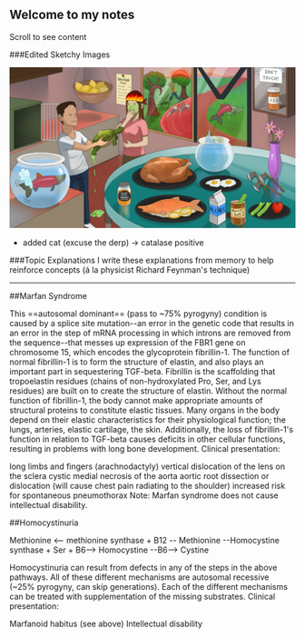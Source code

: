 ## Welcome to my notes

Scroll to see content 

###Edited Sketchy Images

![Salmonella](https://github.com/l-guillot/LG-MD/blob/8e1c20b0e4b78d96ae9fa5365431efc8a57674f6/Images/salmonella.JPEG)
- added cat (excuse the derp) -> catalase positive



###Topic Explanations
I write these explanations from memory to help reinforce concepts (á la physicist Richard Feynman's technique)

-----------
##Marfan Syndrome

This ==autosomal dominant== (pass to ~75% pyrogyny) condition is caused by a splice site mutation--an error in the genetic code that results in an error in the step of mRNA processing in which introns are removed from the sequence--that messes up expression of the FBR1 gene on chromosome 15, which encodes the glycoprotein fibrillin-1. The function of normal fibrillin-1 is to form the structure of elastin, and also plays an important part in sequestering TGF-beta. Fibrillin is the scaffolding that tropoelastin residues (chains of non-hydroxylated Pro, Ser, and Lys residues) are built on to create the structure of elastin. Without the normal function of fibrillin-1, the body cannot make appropriate amounts of structural proteins to constitute elastic tissues. Many organs in the body depend on their elastic characteristics for their physiological function; the lungs, arteries, elastic cartilage, the skin. Additionally, the loss of fibrillin-1's function in relation to TGF-beta causes deficits in other cellular functions, resulting in problems with long bone development. Clinical presentation:

long limbs and fingers (arachnodactyly)
vertical dislocation of the lens on the sclera
cystic medial necrosis of the aorta
aortic root dissection or dislocation (will cause chest pain radiating to the shoulder)
increased risk for spontaneous pneumothorax
Note: Marfan syndrome does not cause intellectual disability.

##Homocystinuria

Methionine <-- methionine synthase + B12 -- Methionine --Homocystine synthase + Ser + B6--> Homocystine --B6--> Cystine

Homocystinuria can result from defects in any of the steps in the above pathways. All of these different mechanisms are autosomal recessive (~25% pyrogyny, can skip generations). Each of the different mechanisms can be treated with supplementation of the missing substrates. Clinical presentation:

Marfanoid habitus (see above)
Intellectual disability
